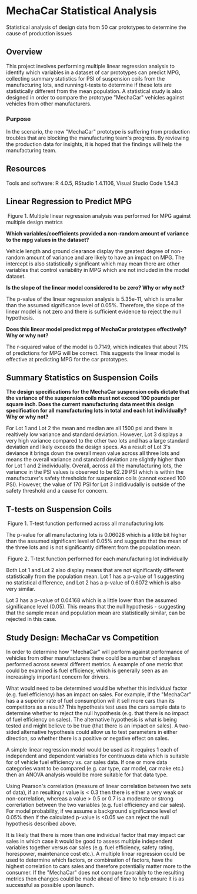 # MechaCar Statistical Analysis

Statistical analysis of design data from 50 car prototypes to determine the cause of production issues

## Overview

This project involves performing multiple linear regression analysis to identify which variables in a dataset of car prototypes can predict MPG, collecting summary statistics for PSI of suspension coils from the manufacturing lots, and running t-tests to determine if these lots are statistically different from the mean population. A statistical study is also designed in order to compare the prototype "MechaCar" vehicles against vehicles from other manufacturers. 

### Purpose

In the scenario, the new "MechaCar" prototype is suffering from production troubles that are blocking the manufacturing team's progress. By reviewing the production data for insights, it is hoped that the findings will help the manufacturing team.

## Resources

Tools and software: R 4.0.5, RStudio 1.4.1106, Visual Studio Code 1.54.3

## Linear Regression to Predict MPG

![]()
Figure 1. Multiple linear regression analysis was performed for MPG against multiple design metrics

**Which variables/coefficients provided a non-random amount of variance to the mpg values in the dataset?**

Vehicle length and ground clearance display the greatest degree of non-random amount of variance and are likely to have an impact on MPG. The intercept is also statistically significant which may mean there are other variables that control variability in MPG which are not included in the model dataset.

**Is the slope of the linear model considered to be zero? Why or why not?**

The p-value of the linear regression analysis is 5.35e-11, which is smaller than the assumed significance level of 0.05%. Therefore, the slope of the linear model is not zero and there is sufficient evidence to reject the null hypothesis. 

**Does this linear model predict mpg of MechaCar prototypes effectively? Why or why not?**

The r-squared value of the model is 0.7149, which indicates that about 71% of predictions for MPG will be correct. This suggests the linear model is effective at predicting MPG for the car prototypes. 

## Summary Statistics on Suspension Coils

**The design specifications for the MechaCar suspension coils dictate that the variance of the suspension coils must not exceed 100 pounds per square inch. Does the current manufacturing data meet this design specification for all manufacturing lots in total and each lot individually? Why or why not?**

For Lot 1 and Lot 2 the mean and median are all 1500 psi and there is realtively low variance and standard deviation. However, Lot 3 displays a very high variance compared to the other two lots and has a large standard deviation and likely exceeds the design specs. As a result of Lot 3's deviance it brings down the overall mean value across all three lots and means the overall variance and standard deviation are slightly higher than for Lot 1 and 2 individually. Overall, across all the manufacturing lots, the variance in the PSI values is observed to be 62.29 PSI which is within the manufacturer's safety thresholds for suspension coils (cannot exceed 100 PSI). However, the value of 170 PSI for Lot 3 indidivudally is outside of the safety threshold and a cause for concern.

## T-tests on Suspension Coils

![]()
Figure 1. T-test function performed across all manufacturing lots

The p-value for all manufacturing lots is 0.06028 which is a little bit higher than the assumed significant level of 0.05% and suggests that the mean of the three lots and is not significantly different from the population mean. 

![]()
Figure 2. T-test function performed for each manufacturing lot individually

Both Lot 1 and Lot 2 also display means that are not significantly different statistically from the population mean. Lot 1 has a p-value of 1 suggesting no statistical difference, and Lot 2 has a p-value of 0.6072 which is also very similar. 

Lot 3 has a p-value of 0.04168 which is a little lower than the assumed significance level (0.05). This means that the null hypothesis - suggesting that the sample mean and population mean are statistically similar, can be rejected in this case.

## Study Design: MechaCar vs Competition

In order to determine how "MechaCar" will perform against performance of vehicles from other manufacturers there could be a number of anaylses performed across several different metrics. A example of one metric that could be examined is fuel efficiency, which is generally seen as an increasingly important concern for drivers.

What would need to be determined would be whether this individual factor (e.g. fuel efficiency) has an impact on sales. For example, if the "MechaCar" has a a superior rate of fuel consumption will it sell more cars than its competitors as a result? This hypothesis test uses the cars sample data to determine whether to reject the null hypothesis (e.g. that there is no impact of fuel efficiency on sales). The alternative hypothesis is what is being tested and might believe to be true (that there is an impact on sales). A two-sided alternative hypothesis could allow us to test parameters in either direction, so whether there is a positive or negative effect on sales. 

A simple linear regression model would be used as it requires 1 each of independent and dependent variables for continuous data which is suitable for of vehicle fuel efficiency vs. car sales data. If one or more data categories want to be compared (e.g. car type, car model, car make etc.) then an ANOVA analysis would be more suitable for that data type. 

Using Pearson's correlation (measure of linear correlation between two sets of data), if an resulting r value is < 0.3 then there is either a very weak or non-correlation, whereas a value > 0.5 or 0.7 is a moderate or strong correrlation between the two variables (e.g. fuel efficiency and car sales). For model probability, if we assume a background significance level of 0.05% then if the calculated p-value is <0.05 we can reject the null hypothesis described above. 

It is likely that there is more than one individual factor that may impact car sales in which case it would be good to assess multiple independent variables together versus car sales (e.g. fuel efficiency, safety rating, horespower, maintenance cost etc.). A multiple linear regression could be used to determine which factors, or combination of factors, have the highest correlation to cars sales and therefore potentially matter more to the consumer. If the "MechaCar" does not compare favorably to the resulting metrics then changes could be made ahead of time to help ensure it is as successful as possible upon launch.

